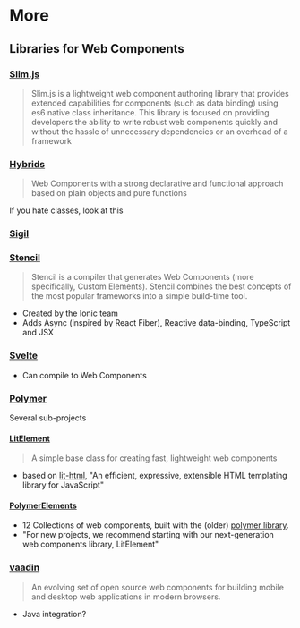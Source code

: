 # More

## Libraries for Web Components

### [Slim.js](https://slimjs.com)
>Slim.js is a lightweight web component authoring library that provides extended capabilities for components (such as data binding) using es6 native class inheritance. This library is focused on providing developers the ability to write robust web components quickly and without the hassle of unnecessary dependencies or an overhead of a framework

### [Hybrids](https://github.com/hybridsjs/hybrids)
>Web Components with a strong declarative and functional approach based on plain objects and pure functions

If you hate classes, look at this

### [Sigil](https://github.com/sigiljs/sigil)

### [Stencil](https://stenciljs.com/)
>Stencil is a compiler that generates Web Components (more specifically, Custom Elements). Stencil combines the best concepts of the most popular frameworks into a simple build-time tool.
 - Created by the Ionic team
 - Adds Async (inspired by React Fiber), Reactive data-binding, TypeScript and JSX

### [Svelte](https://svelte.dev/)
 - Can compile to Web Components
 
### [Polymer](https://www.polymer-project.org/)
Several sub-projects

#### [LitElement](https://lit-element.polymer-project.org/)
>A simple base class for creating fast, lightweight web components
 - based on [lit-html](https://lit-html.polymer-project.org/), "An efficient, expressive, extensible HTML templating library for JavaScript"
 
#### [PolymerElements](https://www.webcomponents.org/author/PolymerElements)
 - 12 Collections of web components, built with the (older) [polymer library](https://polymer-library.polymer-project.org/).
 - "For new projects, we recommend starting with our next-generation web components library, LitElement"

### [vaadin](https://github.com/vaadin/vaadin)
> An evolving set of open source web components for building mobile and desktop web applications in modern browsers.
 - Java integration?

